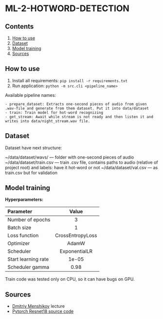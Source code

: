 # ML-2-HOTWORD-DETECTION

## Contents
1. [How to use](#how-to-use)
2. [Dataset](#dataset)
3. [Model training](#model-training)
4. [Sources](#sources)


## How to use
1. Install all requirements: `pip install -r requirements.txt`
2. Run application: `python -m src.cli <pipeline_name>`
    
Available pipeline names:
```
- prepare_dataset: Extracts one-second pieces of audio from given .wav-file and generate from them dataset. Put it into data/dataset
- train: Train model for hot-word recognizing
- get_stream: Await while stream is not ready and then listen it and writes into data/night_stream.wav file.
```

## Dataset
Dataset have next structure:

~/data/dataset/wavs/ — folder with one-second pieces of audio
~/data/dataset/train.csv — train .csv file, contains paths to audio (relative of project root) and labels: have it hot-word or not
~/data/dataset/val.csv — as train.csv but for validation


## Model training
**Hyperparameters:**

| Parameter           |      Value       |
|:--------------------|:----------------:|
| Number of epochs    |        3         |
| Batch size          |        1         |
| Loss function       | CrossEntropyLoss |
| Optimizer           |      AdamW       |
| Scheduler           |  ExponentialLR   |
| Start learning rate |      1e-05       |
| Scheduler gamma     |       0.98       |

Train code was tested only on CPU, 
so it can have bugs on GPU.

## Sources
- [Dmitriy Menshikov](https://github.com/MenshikovDmitry) lecture
- [Pytorch Resnet18 source code](https://pytorch.org/vision/main/_modules/torchvision/models/resnet.html#resnet18)